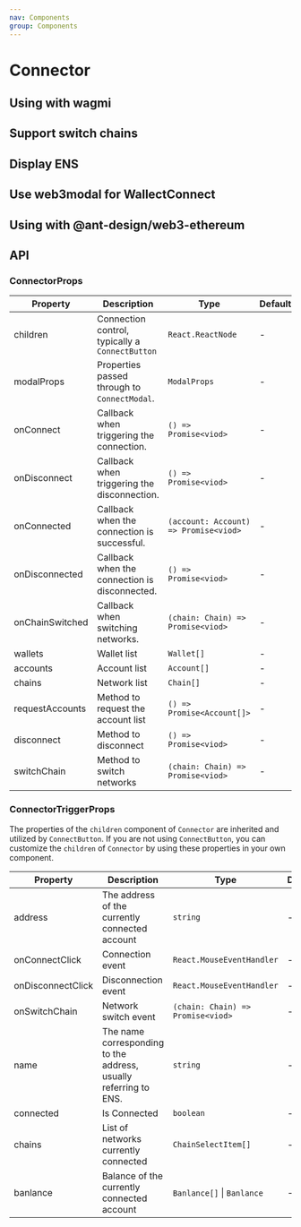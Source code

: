 ```yaml
---
nav: Components
group: Components
---
```


# Connector

## Using with wagmi

<code src="./demos/wagmi.tsx"></code>

## Support switch chains

<code src="./demos/chains.tsx"></code>

## Display ENS

<code src="./demos/name.tsx"></code>

## Use web3modal for WallectConnect

<code src="./demos/web3modal.tsx"></code>

## Using with @ant-design/web3-ethereum

<code src="./demos/ethereum.tsx"></code>

## API

### ConnectorProps

| Property | Description | Type | Default | Version |
| --- | --- | --- | --- | --- |
| children | Connection control, typically a `ConnectButton` | `React.ReactNode` | - | - |
| modalProps | Properties passed through to `ConnectModal`. | `ModalProps` | - | - |
| onConnect | Callback when triggering the connection. | `() => Promise<viod>` | - | - |
| onDisconnect | Callback when triggering the disconnection. | `() => Promise<viod>` | - | - |
| onConnected | Callback when the connection is successful. | `(account: Account) => Promise<viod>` | - | - |
| onDisconnected | Callback when the connection is disconnected. | `() => Promise<viod>` | - | - |
| onChainSwitched | Callback when switching networks. | `(chain: Chain) => Promise<viod>` | - | - |
| wallets | Wallet list | `Wallet[]` | - | - |
| accounts | Account list | `Account[]` | - | - |
| chains | Network list | `Chain[]` | - | - |
| requestAccounts | Method to request the account list | `() => Promise<Account[]>` | - | - |
| disconnect | Method to disconnect | `() => Promise<viod>` | - | - |
| switchChain | Method to switch networks | `(chain: Chain) => Promise<viod>` | - | - |

### ConnectorTriggerProps

The properties of the `children` component of `Connector` are inherited and utilized by `ConnectButton`. If you are not using `ConnectButton`, you can customize the `children` of `Connector` by using these properties in your own component.

| Property | Description | Type | Default | Version |
| --- | --- | --- | --- | --- |
| address | The address of the currently connected account | `string` | - | - |
| onConnectClick | Connection event | `React.MouseEventHandler` | - | - |
| onDisconnectClick | Disconnection event | `React.MouseEventHandler` | - | - |
| onSwitchChain | Network switch event | `(chain: Chain) => Promise<viod>` | - | - |
| name | The name corresponding to the address, usually referring to ENS. | `string` | - | - |
| connected | Is Connected | `boolean` | - | - |
| chains | List of networks currently connected | `ChainSelectItem[]` | - | - |
| banlance | Balance of the currently connected account | `Banlance[]` \| `Banlance` | - | - |

